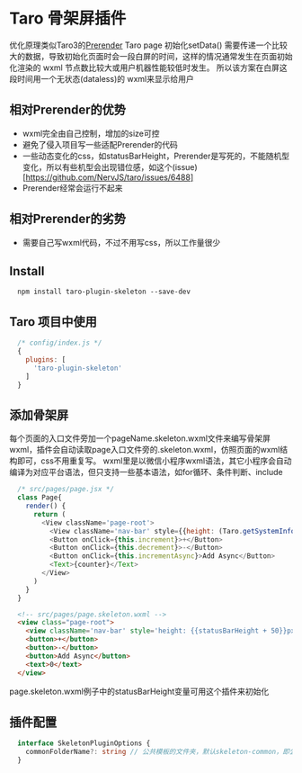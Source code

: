 # Taro 骨架屏插件
优化原理类似Taro3的[Prerender](https://taro-docs.jd.com/taro/docs/prerender)
Taro page 初始化setData() 需要传递一个比较大的数据，导致初始化页面时会一段白屏的时间，这样的情况通常发生在页面初始化渲染的 wxml 节点数比较大或用户机器性能较低时发生。
所以该方案在白屏这段时间用一个无状态(dataless)的 wxml来显示给用户

## 相对Prerender的优势
*  wxml完全由自己控制，增加的size可控
*  避免了侵入项目写一些适配Prerender的代码
*  一些动态变化的css，如statusBarHeight，Prerender是写死的，不能随机型变化，所以有些机型会出现错位感，如这个(issue)[https://github.com/NervJS/taro/issues/6488]
*  Prerender经常会运行不起来
  
## 相对Prerender的劣势
* 需要自己写wxml代码，不过不用写css，所以工作量很少
## Install
```
  npm install taro-plugin-skeleton --save-dev
```

## Taro 项目中使用
``` javascript
  /* config/index.js */
  {
    plugins: [
      'taro-plugin-skeleton'
    ]
  }
```

## 添加骨架屏
每个页面的入口文件旁加一个pageName.skeleton.wxml文件来编写骨架屏wxml，插件会自动读取page入口文件旁的.skeleton.wxml，仿照页面的wxml结构即可，css不用重复写。
wxml里是以微信小程序wxml语法，其它小程序会自动编译为对应平台语法，但只支持一些基本语法，如for循环、条件判断、include
``` javascript
  /* src/pages/page.jsx */
  class Page{
    render() {
      return (
        <View className='page-root'>
          <View className='nav-bar' style={{height: (Taro.getSystemInfoSync().statusBarHeight + 50) + 'px'}}>首页</View>
          <Button onClick={this.increment}>+</Button>
          <Button onClick={this.decrement}>-</Button>
          <Button onClick={this.incrementAsync}>Add Async</Button>
          <Text>{counter}</Text>
        </View>
      )
    }
  }
```
``` html
  <!-- src/pages/page.skeleton.wxml -->
  <view class="page-root">
    <view className='nav-bar' style='height: {{statusBarHeight + 50}}px'>首页<View>
    <button>+</button>
    <button>-</button>
    <button>Add Async</button>
    <text>0</text>
  </view>
```
page.skeleton.wxml例子中的statusBarHeight变量可用这个插件来初始化
## 插件配置

``` typescript
  interface SkeletonPluginOptions {
    commonFolderName?: string // 公共模板的文件夹，默认skeleton-common，即公共wxml模板文件可放在src/skeleton-common文件夹内
  }
```
